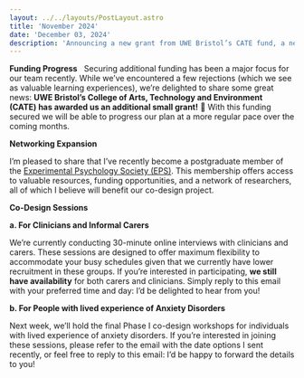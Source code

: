 ```yaml
---
layout: ../../layouts/PostLayout.astro
title: 'November 2024'
date: 'December 03, 2024'
description: 'Announcing a new grant from UWE Bristol’s CATE fund, a new postgraduate membership with the Experimental Psychology Society (EPS), and ongoing co-design sessions.'
---
```


**Funding Progress**   Securing additional funding has been a major focus for our team recently. While we’ve encountered a few rejections (which we see as valuable learning experiences), we’re delighted to share some great news: **UWE Bristol’s College of Arts, Technology and Environment (CATE) has awarded us an additional small grant!** 🎉 With this funding secured we will be able to progress our plan at a more regular pace over the coming months.

**Networking Expansion**

I’m pleased to share that I’ve recently become a postgraduate member of the [Experimental Psychology Society (EPS)](https://eps.ac.uk/about/). This membership offers access to valuable resources, funding opportunities, and a network of researchers, all of which I believe will benefit our co-design project.

**Co-Design Sessions**

**a. For Clinicians and Informal Carers**

We’re currently conducting 30-minute online interviews with clinicians and carers. These sessions are designed to offer maximum flexibility to accommodate your busy schedules given that we currently have lower recruitment in these groups. If you’re interested in participating, **we still have availability** for both carers and clinicians. Simply reply to this email with your preferred time and day: I’d be delighted to hear from you!

**b. For People with lived experience of Anxiety Disorders**

Next week, we’ll hold the final Phase I co-design workshops for individuals with lived experience of anxiety disorders. If you’re interested in joining these sessions, please refer to the email with the date options I sent recently, or feel free to reply to this email: I’d be happy to forward the details to you!